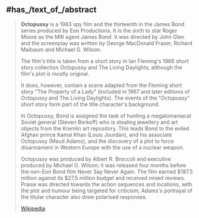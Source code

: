 

## #has_/text_of_/abstract 

> **Octopussy** is a 1983 spy film and the thirteenth in the James Bond series produced by Eon Productions. 
> It is the sixth to star Roger Moore as the MI6 agent James Bond. 
> It was directed by John Glen 
> and the screenplay was written by George MacDonald Fraser, Richard Maibaum and Michael G. Wilson.
>
> The film's title is taken from a short story 
> in Ian Fleming's 1966 short story collection Octopussy and The Living Daylights, 
> although the film's plot is mostly original. 
> 
> It does, however, contain a scene adapted from the Fleming short story "The Property of a Lady" 
> (included in 1967 and later editions of Octopussy and The Living Daylights). 
> The events of the "Octopussy" short story form part of the title character's background.
>
> In Octopussy, Bond is assigned the task of hunting a megalomaniacal Soviet general (Steven Berkoff) 
> who is stealing jewellery and art objects from the Kremlin art repository. 
> This leads Bond to the exiled Afghan prince Kamal Khan (Louis Jourdan), and his associate Octopussy (Maud Adams), 
> and the discovery of a plot to force disarmament in Western Europe with the use of a nuclear weapon.
>
> Octopussy was produced by Albert R. Broccoli and executive produced by Michael G. Wilson; 
> it was released four months before the non-Eon Bond film Never Say Never Again. 
> The film earned $187.5 million against its $27.5 million budget and received mixed reviews. 
> Praise was directed towards the action sequences and locations, 
> with the plot and humour being targeted for criticism; 
> Adams's portrayal of the titular character also drew polarised responses.
>
> [Wikipedia](https://en.wikipedia.org/wiki/Octopussy)





